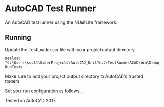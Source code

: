 # AutoCAD Test Runner

An AutoCAD test runner using the NUnitLite framework.

## Running

Update the TestLoader.scr file with your project output directory.

```
netload "C:\Users\scott\RiderProjects\AutoCAD_UnitTest\TestRunnerACAD\bin\Debug\TestRunnerACAD.dll"
RunTests
```

Make sure to add your project output directory to AutoCAD's trusted folders.

Set your run configuration as follows...



Tested on AutoCAD 2017.